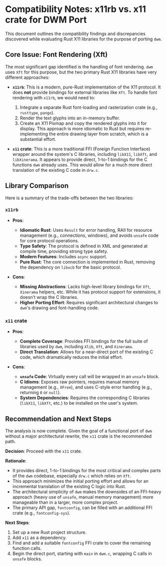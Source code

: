 # Compatibility Notes: x11rb vs. x11 crate for DWM Port

This document outlines the compatibility findings and discrepancies discovered while evaluating Rust X11 libraries for the purpose of porting `dwm`.

## Core Issue: Font Rendering (Xft)

The most significant gap identified is the handling of font rendering. `dwm` uses `Xft` for this purpose, but the two primary Rust X11 libraries have very different approaches:

*   **`x11rb`**: This is a modern, pure-Rust implementation of the X11 protocol. It does **not** provide bindings for external libraries like `Xft`. To handle font rendering with `x11rb`, we would need to:
    1.  Integrate a separate Rust font-loading and rasterization crate (e.g., `rusttype`, `pango`).
    2.  Render the text glyphs into an in-memory buffer.
    3.  Create an X11 Pixmap and copy the rendered glyphs into it for display.
    This approach is more idiomatic to Rust but requires re-implementing the entire drawing layer from scratch, which is a substantial effort.

*   **`x11` crate**: This is a more traditional FFI (Foreign Function Interface) wrapper around the system's C libraries, including `libX11`, `libXft`, and `libXinerama`. It appears to provide direct, 1-to-1 bindings for the C functions `dwm` already uses. This would allow for a much more direct translation of the existing C code in `drw.c`.

## Library Comparison

Here is a summary of the trade-offs between the two libraries:

### `x11rb`

*   **Pros**:
    *   **Idiomatic Rust**: Uses `Result` for error handling, RAII for resource management (e.g., connections, windows), and avoids `unsafe` code for core protocol operations.
    *   **Type Safety**: The protocol is defined in XML and generated at compile time, providing strong type safety.
    *   **Modern Features**: Includes `async` support.
    *   **Pure Rust**: The core connection is implemented in Rust, removing the dependency on `libxcb` for the basic protocol.

*   **Cons**:
    *   **Missing Abstractions**: Lacks high-level library bindings for `Xft`, `Xinerama` helpers, etc. While it has protocol support for extensions, it doesn't wrap the C libraries.
    *   **Higher Porting Effort**: Requires significant architectural changes to `dwm`'s drawing and font-handling code.

### `x11` crate

*   **Pros**:
    *   **Complete Coverage**: Provides FFI bindings for the full suite of libraries used by `dwm`, including `Xlib`, `Xft`, and `Xinerama`.
    *   **Direct Translation**: Allows for a near-direct port of the existing C code, which dramatically reduces the initial effort.

*   **Cons**:
    *   **`unsafe` Code**: Virtually every call will be wrapped in an `unsafe` block.
    *   **C Idioms**: Exposes raw pointers, requires manual memory management (e.g., `XFree`), and uses C-style error handling (e.g., returning `0` or `null`).
    *   **System Dependencies**: Requires the corresponding C libraries (`libX11`, `libXft`, etc.) to be installed on the user's system.

## Recommendation and Next Steps

The analysis is now complete. Given the goal of a functional port of `dwm` without a major architectural rewrite, the `x11` crate is the recommended path.

**Decision**: Proceed with the `x11` crate.

**Rationale**:
*   It provides direct, 1-to-1 bindings for the most critical and complex parts of the `dwm` codebase, especially `drw.c` which relies on `Xft`.
*   This approach minimizes the initial porting effort and allows for an incremental translation of the existing C logic into Rust.
*   The architectural simplicity of `dwm` makes the downsides of an FFI-heavy approach (heavy use of `unsafe`, manual memory management) more manageable than in a larger, more complex project.
*   The primary API gap, `fontconfig`, can be filled with an additional FFI crate (e.g., `fontconfig-sys`).

**Next Steps**:
1.  Set up a new Rust project structure.
2.  Add `x11` as a dependency.
3.  Find and add a suitable `fontconfig` FFI crate to cover the remaining function calls.
4.  Begin the direct port, starting with `main` in `dwm.c`, wrapping C calls in `unsafe` blocks.

